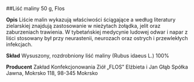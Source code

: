 ##Liść maliny 50 g, Flos

**Opis** Liście malin wykazują właściwości ściągające a według literatury zielarskiej znajdują zastosowanie w nieżytach żołądka, jelit oraz zaburzeniach trawienia. W tybetańskiej medycynie ludowej odwar i napar z liści stosowany był przy neurastenii, neurozach oraz ostrych i przewlekłych infekcjach.

**Skład** Wysuszony, rozdrobniony liść maliny (Rubus idaeus L.) 100%

**Producent** Zakład Konfekcjonowania Ziół „FLOS” Elżbieta i Jan Głąb Spółka Jawna, Mokrsko 118, 98-345 Mokrsko